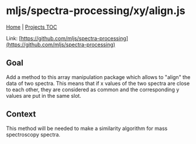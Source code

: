 # mljs/spectra-processing/xy/align.js

[Home](../../README.md) | [Projects TOC](../projects.md)

Link: [https://github.com/mljs/spectra-processing](https://github.com/mljs/spectra-processing)

## Goal

Add a method to this array manipulation package which allows to "align" the data of two spectra. This means that if x values of the two spectra are close to each other, they are considered as common and the corresponding y values are put in the same slot.

## Context

This method will be needed to make a similarity algorithm for mass spectroscopy spectra.
